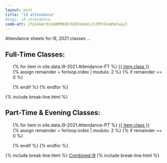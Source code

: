 ```yaml
---
layout: post
title: "i9 attendance"
#tags: i9 attendance
comb-att: 1TpS6kArOiGSWMPBZ078ZHYdeUULInIMTnExmMaFaayI
---
```


Attendance sheets for i9, 2021 classes ...

<div class="wrap">
  <h2>Full-Time Classes:</h2>
  <ul style="list-style: none;">
    {% for item in site.data.i9-2021.Attendance-FT %}
      <a href="{{ site.gdrive }}{{ item.link }}" class="stitches_btn">{{ item.class }}</a>
      &nbsp; &nbsp; &nbsp; &nbsp;
      {% assign remainder = forloop.index | modulo: 2 %}
      {% if remainder == 0 %} 
        </ul>
        <ul style="list-style: none;">
      {% endif %}
    {% endfor %}
  </ul>
</div>
{% include break-line.html %}

<div class="wrap">
  <h2>Part-Time & Evening Classes:</h2>
  <ul style="list-style: none;">
    {% for item in site.data.i9-2021.Attendance-PT %}
      <a href="{{ site.gdrive }}{{ item.link }}" class="stitches_btn">{{ item.class }}</a>
      &nbsp; &nbsp; &nbsp; &nbsp;
      {% assign remainder = forloop.index | modulo: 2 %}
      {% if remainder == 0 %} 
        </ul>
        <ul style="list-style: none;">
      {% endif %}
    {% endfor %}
  </ul>
</div>
{% include break-line.html %}
<a href="{{ site.gdrive }}{{ page.comb-att }}" class="stitches_btn">Combined i9</a>
{% include break-line.html %}
